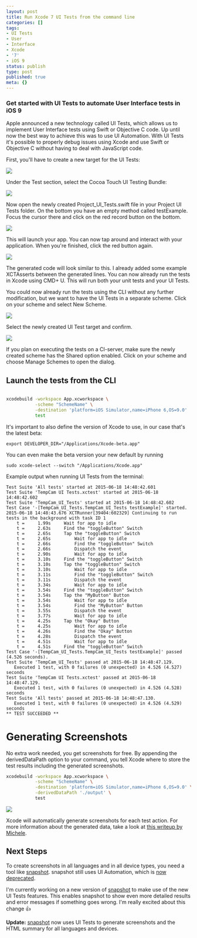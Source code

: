 ```yaml
---
layout: post
title: Run Xcode 7 UI Tests from the command line
categories: []
tags:
- UI Tests
- User
- Interface
- Xcode
- '7'
- iOS 9
status: publish
type: post
published: true
meta: {}
---
```


### Get started with UI Tests to automate User Interface tests in iOS 9


Apple announced a new technology called 
UI Tests, which allows us to implement User Interface tests using Swift or Objective C code. Up until now the best way to achieve this was to use UI Automation. With 
UI Tests it's possible to properly debug issues using Xcode and use Swift or Objective C without having to deal with JavaScript code.

First, you'll have to create a new target for the UI Tests:
  
      
![](/squarespace_images/static_545299aae4b0e9514fe30c95_54529a29e4b025a90f45cc50_5582724de4b043e244cee6da_1434612307903__img.png_)
  


Under the 
Test section, select the 
Cocoa Touch UI Testing Bundle:
  
      
![](/squarespace_images/static_545299aae4b0e9514fe30c95_54529a29e4b025a90f45cc50_55827527e4b0472245d306c9_1434613037861__img.png_)
  


Now open the newly created 
Project_UI_Tests.swift file in your 
Project UI Tests folder. On the bottom you have an empty method called 
testExample. Focus the cursor there and click on the red record button on the bottom.
  
      
![](/squarespace_images/static_545299aae4b0e9514fe30c95_54529a29e4b025a90f45cc50_5582755ae4b0a5db48a7ae52_1434613085131__img.png_)
  


This will launch your app. You can now tap around and interact with your application. When you're finished, click the red button again. 
  
      
![](/squarespace_images/static_545299aae4b0e9514fe30c95_54529a29e4b025a90f45cc50_558275f7e4b0be63c47a3823_1434613247689__img.png_)
  


The generated code will look similar to this. I already added some example 
XCTAsserts between the generated lines. You can now already run the tests in Xcode using 
CMD+
U. This will run both your unit tests and your UI Tests.

You could now already run the tests using the CLI without any further modification, but we want to have the UI Tests in a separate scheme. Click on your scheme and select 
New Scheme.
  
      
![](/squarespace_images/static_545299aae4b0e9514fe30c95_54529a29e4b025a90f45cc50_55827650e4b043e244cef13d_1434613331340__img.png_)
  


Select the newly created UI Test target and confirm.
  
      
![](/squarespace_images/static_545299aae4b0e9514fe30c95_54529a29e4b025a90f45cc50_558276a3e4b0f09e120af58f_1434613414825__img.png_)
  


If you plan on executing the tests on a CI-server, make sure the newly created scheme has the 
Shared option enabled. Click on your scheme and choose 
Manage Schemes to open the dialog.

## Launch the tests from the CLI

```sh

xcodebuild -workspace App.xcworkspace \
           -scheme "SchemeName" \
           -destination 'platform=iOS Simulator,name=iPhone 6,OS=9.0'
           test
```


It's important to also define the version of Xcode to use, in our case that's the latest beta:

```
export DEVELOPER_DIR="/Applications/Xcode-beta.app"
```


You can even make the beta version your new default by running

```
sudo xcode-select --switch "/Applications/Xcode.app"
```

Example output when running UI Tests from the terminal:
```
Test Suite 'All tests' started at 2015-06-18 14:48:42.601
Test Suite 'TempCam UI Tests.xctest' started at 2015-06-18 14:48:42.602
Test Suite 'TempCam_UI_Tests' started at 2015-06-18 14:48:42.602
Test Case '-[TempCam_UI_Tests.TempCam_UI_Tests testExample]' started.
2015-06-18 14:48:43.676 XCTRunner[39404:602329] Continuing to run tests in the background with task ID 1
    t =     1.99s     Wait for app to idle
    t =     2.63s     Find the "toggleButton" Switch
    t =     2.65s     Tap the "toggleButton" Switch
    t =     2.65s         Wait for app to idle
    t =     2.66s         Find the "toggleButton" Switch
    t =     2.66s         Dispatch the event
    t =     2.90s         Wait for app to idle
    t =     3.10s     Find the "toggleButton" Switch
    t =     3.10s     Tap the "toggleButton" Switch
    t =     3.10s         Wait for app to idle
    t =     3.11s         Find the "toggleButton" Switch
    t =     3.11s         Dispatch the event
    t =     3.34s         Wait for app to idle
    t =     3.54s     Find the "toggleButton" Switch
    t =     3.54s     Tap the "MyButton" Button
    t =     3.54s         Wait for app to idle
    t =     3.54s         Find the "MyButton" Button
    t =     3.55s         Dispatch the event
    t =     3.77s         Wait for app to idle
    t =     4.25s     Tap the "Okay" Button
    t =     4.25s         Wait for app to idle
    t =     4.26s         Find the "Okay" Button
    t =     4.28s         Dispatch the event
    t =     4.51s         Wait for app to idle
    t =     4.51s     Find the "toggleButton" Switch
Test Case '-[TempCam_UI_Tests.TempCam_UI_Tests testExample]' passed (4.526 seconds).
Test Suite 'TempCam_UI_Tests' passed at 2015-06-18 14:48:47.129.
   Executed 1 test, with 0 failures (0 unexpected) in 4.526 (4.527) seconds
Test Suite 'TempCam UI Tests.xctest' passed at 2015-06-18 14:48:47.129.
   Executed 1 test, with 0 failures (0 unexpected) in 4.526 (4.528) seconds
Test Suite 'All tests' passed at 2015-06-18 14:48:47.130.
   Executed 1 test, with 0 failures (0 unexpected) in 4.526 (4.529) seconds
** TEST SUCCEEDED **
```

# Generating Screenshots


No extra work needed, you get screenshots for free. By appending the 
derivedDataPath option to your command, you tell Xcode where to store the test results including the generated screenshots.

```sh
xcodebuild -workspace App.xcworkspace \
           -scheme "SchemeName" \
           -destination 'platform=iOS Simulator,name=iPhone 6,OS=9.0' \
           -derivedDataPath './output' \
           test
```

  
      
![](/squarespace_images/static_545299aae4b0e9514fe30c95_54529a29e4b025a90f45cc50_55828e88e4b0dd959fce10f8_1434619538440__img.png_)
  


Xcode will automatically generate screenshots for each test action. For more information about the generated data, take a look at 
[this writeup by Michele](http://michele.io/test-logs-in-xcode).

## Next Steps


To create screenshots in all languages and in all device types, you need a tool like 
[snapshot](https://fastlane.tools/snapshot). snapshot still uses UI Automation, which is 
[now deprecated](https://twitter.com/3lvis/status/609333789874106368).

I'm currently working on a new version of 
[snapshot](https://fastlane.tools/snapshot) to make use of the new UI Tests features. This enables snapshot to show even more detailed results and error messages if something goes wrong. I'm really excited about this change 👍

**Update:** [snapshot](https://fastlane.tools/snapshot) now uses UI Tests to generate screenshots and the HTML summary for all languages and devices.

